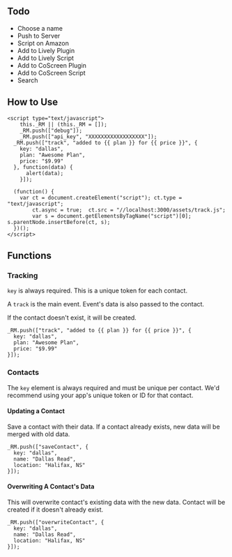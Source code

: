 ## Todo

- Choose a name
- Push to Server
- Script on Amazon
- Add to Lively Plugin
- Add to Lively Script
- Add to CoScreen Plugin
- Add to CoScreen Script
- Search
  

## How to Use

```
<script type="text/javascript">
	this._RM || (this._RM = []);
	_RM.push(["debug"]);
	_RM.push(["api_key", "XXXXXXXXXXXXXXXXXX"]);
  _RM.push(["track", "added to {{ plan }} for {{ price }}", {
    key: "dallas",
    plan: "Awesome Plan",
    price: "$9.99"
  }, function(data) {
	  alert(data);
	}]);
	
  (function() {
    var ct = document.createElement("script"); ct.type = "text/javascript";
		ct.async = true;  ct.src = "//localhost:3000/assets/track.js";
		var s = document.getElementsByTagName("script")[0]; s.parentNode.insertBefore(ct, s);
  })();
</script>
```


## Functions

### Tracking

`key` is always required. This is a unique token for each contact.

A `track` is the main event. Event's data is also passed to the contact.

If the contact doesn't exist, it will be created.

```
_RM.push(["track", "added to {{ plan }} for {{ price }}", {
  key: "dallas",
  plan: "Awesome Plan",
  price: "$9.99"
}]);
```

### Contacts

The `key` element is always required and must be unique per contact. We'd recommend using your app's unique token or ID for that contact.

#### Updating a Contact

Save a contact with their data. If a contact already exists, new data will be merged with old data.

```
_RM.push(["saveContact", {
  key: "dallas",
  name: "Dallas Read",
  location: "Halifax, NS"
}]);
```

#### Overwriting A Contact's Data

This will overwrite contact's existing data with the new data. Contact will be created if it doesn't already exist.

```
_RM.push(["overwriteContact", {
  key: "dallas",
  name: "Dallas Read",
  location: "Halifax, NS"
}]);
```